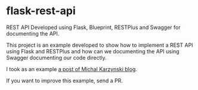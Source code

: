 # flask-rest-api
REST API Developed using Flask, Blueprint, RESTPlus and Swagger for documenting the API.

This project is an example developed to show how to implement a REST API using Flask and RESTPlus and how can we documenting the API using Swagger documenting our code directly.

I took as an example [a post of Michal Karzynski blog](http://michal.karzynski.pl/blog/2016/06/19/building-beautiful-restful-apis-using-flask-swagger-ui-flask-restplus/).

If you want to improve this example, send a PR.
